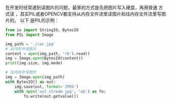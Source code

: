 ﻿在开发时经常遇到读图片的问题，最笨的方式是先把图片写入硬盘，再用普通 方式读 ，其实PIL或者OPENCV都支持从内存文件流里读图片和往内存文件流里写图片的。
以下 是PIL的示例：

```python
from io import StringIO, BytesIO
from PIL import Image

img_path = './car.jpg'
# 从内存中读图片
content = open(img_path, 'rb').read()
img = Image.open(BytesIO(content))
print(img.size, img.mode)

# 往内存中写图片
img = Image.open(img_path)
with BytesIO() as out:
    img.save(out, format='JPEG')
    with open('out_stream.jpg', 'wb') as fo:
        fo.write(out.getvalue())
```

